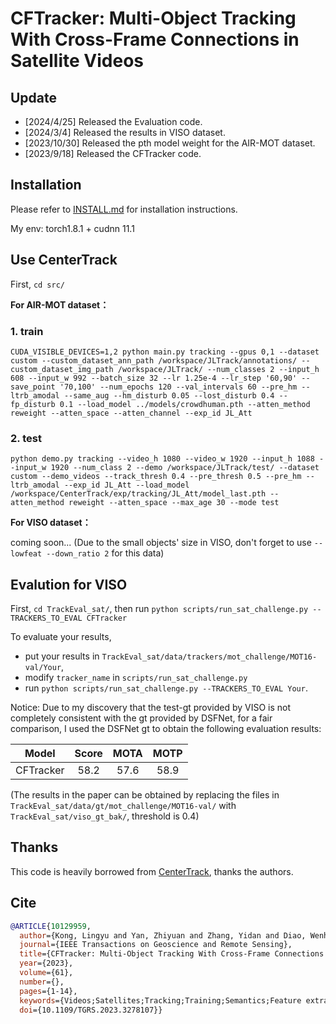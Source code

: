 # CFTracker: Multi-Object Tracking With Cross-Frame Connections in Satellite Videos

## Update
- [2024/4/25] Released the Evaluation code.
- [2024/3/4] Released the results in VISO dataset.
- [2023/10/30] Released the pth model weight for the AIR-MOT dataset.
- [2023/9/18] Released the CFTracker code.


## Installation
Please refer to [INSTALL.md](readme/INSTALL.md) for installation instructions.

My env: torch1.8.1 + cudnn 11.1


## Use CenterTrack
First, `cd src/`

**For AIR-MOT dataset：**
### 1. train
```
CUDA_VISIBLE_DEVICES=1,2 python main.py tracking --gpus 0,1 --dataset custom --custom_dataset_ann_path /workspace/JLTrack/annotations/ --custom_dataset_img_path /workspace/JLTrack/ --num_classes 2 --input_h 608 --input_w 992 --batch_size 32 --lr 1.25e-4 --lr_step '60,90' --save_point '70,100' --num_epochs 120 --val_intervals 60 --pre_hm --ltrb_amodal --same_aug --hm_disturb 0.05 --lost_disturb 0.4 --fp_disturb 0.1 --load_model ../models/crowdhuman.pth --atten_method reweight --atten_space --atten_channel --exp_id JL_Att
```
### 2. test
```
python demo.py tracking --video_h 1080 --video_w 1920 --input_h 1088 --input_w 1920 --num_class 2 --demo /workspace/JLTrack/test/ --dataset custom --demo_videos --track_thresh 0.4 --pre_thresh 0.5 --pre_hm --ltrb_amodal --exp_id JL_Att --load_model /workspace/CenterTrack/exp/tracking/JL_Att/model_last.pth --atten_method reweight --atten_space --max_age 30 --mode test
```

**For VISO dataset：**

coming soon...
(Due to the small objects' size in VISO, don't forget to use `--lowfeat --down_ratio 2` for this data)

## Evalution for VISO
First, `cd TrackEval_sat/`, then run `python scripts/run_sat_challenge.py --TRACKERS_TO_EVAL CFTracker`

To evaluate your results, 
- put your results in `TrackEval_sat/data/trackers/mot_challenge/MOT16-val/Your`, 
- modify `tracker_name` in `scripts/run_sat_challenge.py` 
- run `python scripts/run_sat_challenge.py --TRACKERS_TO_EVAL Your`.

Notice: Due to my discovery that the test-gt provided by VISO is not completely consistent with the gt provided by DSFNet, for a fair comparison, I used the DSFNet gt to obtain the following evaluation results:

| Model | Score | MOTA | MOTP | 
| :-: | :-: | :-: | :-: |
| CFTracker | 58.2 | 57.6 | 58.9 |


(The results in the paper can be obtained by replacing the files in `TrackEval_sat/data/gt/mot_challenge/MOT16-val/` with `TrackEval_sat/viso_gt_bak/`, threshold is 0.4)


## Thanks
This code is heavily borrowed from [CenterTrack](https://github.com/xingyizhou/CenterTrack), thanks the authors.


## Cite
```bibtex
@ARTICLE{10129959,
  author={Kong, Lingyu and Yan, Zhiyuan and Zhang, Yidan and Diao, Wenhui and Zhu, Zining and Wang, Lei},
  journal={IEEE Transactions on Geoscience and Remote Sensing}, 
  title={CFTracker: Multi-Object Tracking With Cross-Frame Connections in Satellite Videos}, 
  year={2023},
  volume={61},
  number={},
  pages={1-14},
  keywords={Videos;Satellites;Tracking;Training;Semantics;Feature extraction;Trajectory;Cross-frame feature update (CFU);cross-frame training flow (CT);joint detection and tracking (JDT);multi-object tracking (MOT)},
  doi={10.1109/TGRS.2023.3278107}}

```
